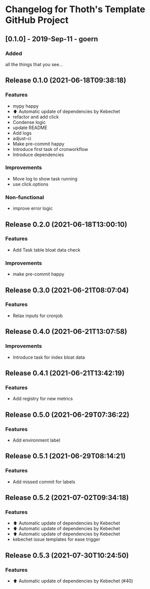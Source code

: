 # Changelog for Thoth's Template GitHub Project

## [0.1.0] - 2019-Sep-11 - goern

### Added

all the things that you see...

## Release 0.1.0 (2021-06-18T09:38:18)
### Features
* mypy happy
* :arrow_up: Automatic update of dependencies by Kebechet
* refactor and add click
* Condense logic
* update README
* Add logs
* adjust-ci
* Make pre-commit happy
* Introduce first task of cronworkflow
* Introduce dependencies
### Improvements
* Move log to show task running
* use click.options
### Non-functional
* improve error logic

## Release 0.2.0 (2021-06-18T13:00:10)
### Features
* Add Task table bloat data check
### Improvements
* make pre-commit happy

## Release 0.3.0 (2021-06-21T08:07:04)
### Features
* Relax inputs for cronjob

## Release 0.4.0 (2021-06-21T13:07:58)
### Improvements
* Introduce task for index bloat data

## Release 0.4.1 (2021-06-21T13:42:19)
### Features
* Add registry for new metrics

## Release 0.5.0 (2021-06-29T07:36:22)
### Features
* Add environment label

## Release 0.5.1 (2021-06-29T08:14:21)
### Features
* Add missed commit for labels

## Release 0.5.2 (2021-07-02T09:34:18)
### Features
* :arrow_up: Automatic update of dependencies by Kebechet
* :arrow_up: Automatic update of dependencies by Kebechet
* :arrow_up: Automatic update of dependencies by Kebechet
* kebechet issue templates for ease trigger

## Release 0.5.3 (2021-07-30T10:24:50)
### Features
* :arrow_up: Automatic update of dependencies by Kebechet (#40)
